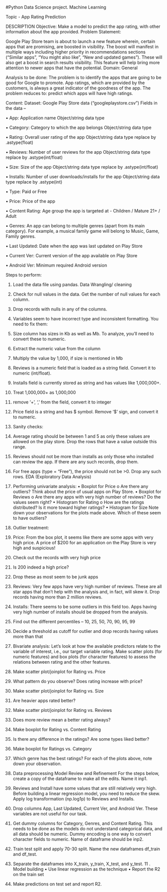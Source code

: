 #Python Data Science project. Machine Learning

Topic - App Rating Prediction

DESCRIPTION
Objective: Make a model to predict the app rating, with other information about the app provided.
Problem Statement:

Google Play Store team is about to launch a new feature wherein, certain apps that are promising, are boosted in visibility. The boost will manifest in multiple ways including higher priority in recommendations sections (“Similar apps”, “You might also like”, “New and updated games”). These will also get a boost in search results visibility.  This feature will help bring more attention to newer apps that have the potential.
Domain: General

Analysis to be done: The problem is to identify the apps that are going to be good for Google to promote. App ratings, which are provided by the customers, is always a great indicator of the goodness of the app. The problem reduces to: predict which apps will have high ratings.

Content: Dataset: Google Play Store data (“googleplaystore.csv”)
Fields in the data –

•	App: Application name
Object/string data type

•	Category: Category to which the app belongs 
Object/string data type

•	Rating: Overall user rating of the app
Object/string data type replace by .astype(float)

•	Reviews: Number of user reviews for the app
Object/string data type replace by .astype(int/float)

•	Size: Size of the app
Object/string data type replace by .astype(int/float)

•	Installs: Number of user downloads/installs for the app
Object/string data type replace by .astype(int)

•	Type: Paid or Free

•	Price: Price of the app

•	Content Rating: Age group the app is targeted at - Children / Mature 21+ / Adult

•	Genres: An app can belong to multiple genres (apart from its main category). For example, a musical family game will belong to Music, Game, Family genres.

•	Last Updated: Date when the app was last updated on Play Store

•	Current Ver: Current version of the app available on Play Store

•	Android Ver: Minimum required Android version
 
Steps to perform:
1.	Load the data file using pandas. 
Data Wrangling/ cleaning
2.	Check for null values in the data. Get the number of null values for each column.
3.	Drop records with nulls in any of the columns. 
4.	Variables seem to have incorrect type and inconsistent formatting. You need to fix them: 
1.	Size column has sizes in Kb as well as Mb. To analyze, you’ll need to convert these to numeric.
1.	Extract the numeric value from the column
2.	Multiply the value by 1,000, if size is mentioned in Mb
2.	Reviews is a numeric field that is loaded as a string field. Convert it to numeric (int/float).
3.	Installs field is currently stored as string and has values like 1,000,000+. 
1.	Treat 1,000,000+ as 1,000,000
2.	remove ‘+’, ‘,’ from the field, convert it to integer
4.	Price field is a string and has $ symbol. Remove ‘$’ sign, and convert it to numeric.
5.	Sanity checks:
1.	Average rating should be between 1 and 5 as only these values are allowed on the play store. Drop the rows that have a value outside this range.
2.	Reviews should not be more than installs as only those who installed can review the app. If there are any such records, drop them.
3.	For free apps (type = “Free”), the price should not be >0. Drop any such rows.
EDA (Exploratory Data Analysis)
5. Performing univariate analysis: 
•	Boxplot for Price
o	Are there any outliers? Think about the price of usual apps on Play Store.
•	Boxplot for Reviews
o	Are there any apps with very high number of reviews? Do the values seem right?
•	Histogram for Rating
o	How are the ratings distributed? Is it more toward higher ratings?
•	Histogram for Size
Note down your observations for the plots made above. Which of these seem to have outliers?
 
6. Outlier treatment: 
1.	Price: From the box plot, it seems like there are some apps with very high price. A price of $200 for an application on the Play Store is very high and suspicious!
1.	Check out the records with very high price
1.	Is 200 indeed a high price?
2.	Drop these as most seem to be junk apps
2.	Reviews: Very few apps have very high number of reviews. These are all star apps that don’t help with the analysis and, in fact, will skew it. Drop records having more than 2 million reviews.
3.	Installs:  There seems to be some outliers in this field too. Apps having very high number of installs should be dropped from the analysis.
1.	Find out the different percentiles – 10, 25, 50, 70, 90, 95, 99
2.	Decide a threshold as cutoff for outlier and drop records having values more than that
7. Bivariate analysis: Let’s look at how the available predictors relate to the variable of interest, i.e., our target variable rating. Make scatter plots (for numeric features) and box plots (for character features) to assess the relations between rating and the other features.
1.	Make scatter plot/joinplot for Rating vs. Price
1.	What pattern do you observe? Does rating increase with price?
2.	Make scatter plot/joinplot for Rating vs. Size
1.	Are heavier apps rated better?
3.	Make scatter plot/joinplot for Rating vs. Reviews
1.	Does more review mean a better rating always?
4.	Make boxplot for Rating vs. Content Rating
1.	Is there any difference in the ratings? Are some types liked better?
5.	Make boxplot for Ratings vs. Category
1.	Which genre has the best ratings?
For each of the plots above, note down your observation.
8. Data preprocessing
Model Review and Refinement
For the steps below, create a copy of the dataframe to make all the edits. Name it inp1.
1.	Reviews and Install have some values that are still relatively very high. Before building a linear regression model, you need to reduce the skew. Apply log transformation (np.log1p) to Reviews and Installs.
2.	Drop columns App, Last Updated, Current Ver, and Android Ver. These variables are not useful for our task.
3.	Get dummy columns for Category, Genres, and Content Rating. This needs to be done as the models do not understand categorical data, and all data should be numeric. Dummy encoding is one way to convert character fields to numeric. Name of dataframe should be inp2.
9. Train test split  and apply 70-30 split. Name the new dataframes df_train and df_test.
10. Separate the dataframes into X_train, y_train, X_test, and y_test.
11 . Model building
•	Use linear regression as the technique
•	Report the R2 on the train set
12. Make predictions on test set and report R2.
